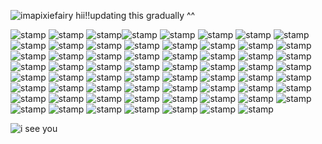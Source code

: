 ![imapixiefairy](https://64.media.tumblr.com/2bd8d86de269eb14945bfca488e10152/8365f9b2142be285-16/s400x600/6a878767ea0a10e671d25307006b1ba69e448bba.gifv)
hii!!updating this gradually ^^

![stamp](https://y2k.neocities.org/stamps/i_love_bows_by_makeitstampy.png) ![stamp](https://64.media.tumblr.com/7189ef27969ab575434dcdeac63bc564/31b077c47cd92dea-68/s100x200/f5446222db73e4dd093a51296577fa7c61166690.pnj) ![stamp](https://64.media.tumblr.com/eddccbb443a8a5f64eeabb0908410734/ffeafbbe62054d3e-b4/s100x200/2d7fcd81c2b97c15c092c0f2a5849757bd61c299.gifv)![stamp](https://64.media.tumblr.com/5e8aa746d4f9a567c986d5c1c8fc9295/9b79255f568d8798-46/s100x200/36aa4c208cb4b1436baf5f31f034159423536ca8.gifv) ![stamp](https://64.media.tumblr.com/cf135c0db10c1ab49b8a573b63824824/2e14bf1b7a50c004-5d/s100x200/292b227edf410c31394a0e8e405ec992dde87e65.gifv) ![stamp](https://64.media.tumblr.com/fabbadd08e5878a52111feefdb494cc7/tumblr_inline_o77zl2zUmH1s6ylpm_500.gif) ![stamp](https://64.media.tumblr.com/8ff1333d9e0c2d5358450a94651e9819/ecc09079abb54dc9-5e/s100x200/e1950f6138d888a9a207457631a81648f0df0fdf.gifv) ![stamp](https://64.media.tumblr.com/00cd13118f9938e3f95ad86bca8eb443/3ae0dde8f357d1eb-c6/s100x200/e53924f3cef5d834e9bf80a662c08d841f61a298.gifv) ![stamp](https://images-wixmp-ed30a86b8c4ca887773594c2.wixmp.com/f/2b583892-7098-4916-a22e-f86a999b351f/df99gq4-285f408f-4706-4422-8d05-c8b1881d5252.gif?token=eyJ0eXAiOiJKV1QiLCJhbGciOiJIUzI1NiJ9.eyJzdWIiOiJ1cm46YXBwOjdlMGQxODg5ODIyNjQzNzNhNWYwZDQxNWVhMGQyNmUwIiwiaXNzIjoidXJuOmFwcDo3ZTBkMTg4OTgyMjY0MzczYTVmMGQ0MTVlYTBkMjZlMCIsIm9iaiI6W1t7InBhdGgiOiJcL2ZcLzJiNTgzODkyLTcwOTgtNDkxNi1hMjJlLWY4NmE5OTliMzUxZlwvZGY5OWdxNC0yODVmNDA4Zi00NzA2LTQ0MjItOGQwNS1jOGIxODgxZDUyNTIuZ2lmIn1dXSwiYXVkIjpbInVybjpzZXJ2aWNlOmZpbGUuZG93bmxvYWQiXX0.lfDnrOzZgQrM8gPSXGP4BR_ufDatvFgC_Y9-MryYY6M) ![stamp](https://images-wixmp-ed30a86b8c4ca887773594c2.wixmp.com/f/319cf687-b1bd-4ee6-b8a4-9fd55a53ade0/dcz9nby-11fb3bb3-2379-4d7f-92d3-a97a7a7521c7.png?token=eyJ0eXAiOiJKV1QiLCJhbGciOiJIUzI1NiJ9.eyJzdWIiOiJ1cm46YXBwOjdlMGQxODg5ODIyNjQzNzNhNWYwZDQxNWVhMGQyNmUwIiwiaXNzIjoidXJuOmFwcDo3ZTBkMTg4OTgyMjY0MzczYTVmMGQ0MTVlYTBkMjZlMCIsIm9iaiI6W1t7InBhdGgiOiJcL2ZcLzMxOWNmNjg3LWIxYmQtNGVlNi1iOGE0LTlmZDU1YTUzYWRlMFwvZGN6OW5ieS0xMWZiM2JiMy0yMzc5LTRkN2YtOTJkMy1hOTdhN2E3NTIxYzcucG5nIn1dXSwiYXVkIjpbInVybjpzZXJ2aWNlOmZpbGUuZG93bmxvYWQiXX0.Am5SNG7BHSXMFX56XIjBWzStLIJ_-h1ErzSK-4EvwsU) ![stamp](https://images-wixmp-ed30a86b8c4ca887773594c2.wixmp.com/f/d00f9ad3-5b74-4766-82aa-2c368a48b40c/d3irfjd-7ea16142-6da7-4777-89c2-0507d829c760.gif?token=eyJ0eXAiOiJKV1QiLCJhbGciOiJIUzI1NiJ9.eyJzdWIiOiJ1cm46YXBwOjdlMGQxODg5ODIyNjQzNzNhNWYwZDQxNWVhMGQyNmUwIiwiaXNzIjoidXJuOmFwcDo3ZTBkMTg4OTgyMjY0MzczYTVmMGQ0MTVlYTBkMjZlMCIsIm9iaiI6W1t7InBhdGgiOiJcL2ZcL2QwMGY5YWQzLTViNzQtNDc2Ni04MmFhLTJjMzY4YTQ4YjQwY1wvZDNpcmZqZC03ZWExNjE0Mi02ZGE3LTQ3NzctODljMi0wNTA3ZDgyOWM3NjAuZ2lmIn1dXSwiYXVkIjpbInVybjpzZXJ2aWNlOmZpbGUuZG93bmxvYWQiXX0.bcfPAPad13v7QpHyaLVlQIRYNTNnO5fuR3IJTSfVF0k) ![stamp](https://images-wixmp-ed30a86b8c4ca887773594c2.wixmp.com/f/6de4b94f-0fd0-4e92-82be-94e850d4c66c/dfsxmef-ad4df8ae-9eca-442a-b286-fb590cf41bc0.png?token=eyJ0eXAiOiJKV1QiLCJhbGciOiJIUzI1NiJ9.eyJzdWIiOiJ1cm46YXBwOjdlMGQxODg5ODIyNjQzNzNhNWYwZDQxNWVhMGQyNmUwIiwiaXNzIjoidXJuOmFwcDo3ZTBkMTg4OTgyMjY0MzczYTVmMGQ0MTVlYTBkMjZlMCIsIm9iaiI6W1t7InBhdGgiOiJcL2ZcLzZkZTRiOTRmLTBmZDAtNGU5Mi04MmJlLTk0ZTg1MGQ0YzY2Y1wvZGZzeG1lZi1hZDRkZjhhZS05ZWNhLTQ0MmEtYjI4Ni1mYjU5MGNmNDFiYzAucG5nIn1dXSwiYXVkIjpbInVybjpzZXJ2aWNlOmZpbGUuZG93bmxvYWQiXX0.efySwhoVckVoLZFJ0X2CQxz04zc93co2cEyGNvyHNEY) ![stamp](https://images-wixmp-ed30a86b8c4ca887773594c2.wixmp.com/f/9cbba6e5-cffe-4537-a24a-305b77e34fb7/dfw49js-8565ab85-0c9c-459d-9c42-fc19fb40ba8e.gif?token=eyJ0eXAiOiJKV1QiLCJhbGciOiJIUzI1NiJ9.eyJzdWIiOiJ1cm46YXBwOjdlMGQxODg5ODIyNjQzNzNhNWYwZDQxNWVhMGQyNmUwIiwiaXNzIjoidXJuOmFwcDo3ZTBkMTg4OTgyMjY0MzczYTVmMGQ0MTVlYTBkMjZlMCIsIm9iaiI6W1t7InBhdGgiOiJcL2ZcLzljYmJhNmU1LWNmZmUtNDUzNy1hMjRhLTMwNWI3N2UzNGZiN1wvZGZ3NDlqcy04NTY1YWI4NS0wYzljLTQ1OWQtOWM0Mi1mYzE5ZmI0MGJhOGUuZ2lmIn1dXSwiYXVkIjpbInVybjpzZXJ2aWNlOmZpbGUuZG93bmxvYWQiXX0.eMRTkm6LS2w0YFfj_BI2c0q_HDIyOsL6cKXbzF05uAA) ![stamp](https://64.media.tumblr.com/2ec152a7f73e82f343ce0cf6b155728c/dae42890d05b9a7f-64/s100x200/72a7cf785b670b14677aa130b48d9e2fb2fb09c4.gifv) ![stamp](https://kaysstampsnstuff.carrd.co/assets/images/gallery01/92b0a35a.gif?v=17ac8a32) ![stamp](https://images-wixmp-ed30a86b8c4ca887773594c2.wixmp.com/f/751ee0b2-0b22-4dd4-b6f4-3b055b2f1b08/d9f4xul-1c0e0462-78e6-4b37-ace1-c1c7aea0a449.gif?token=eyJ0eXAiOiJKV1QiLCJhbGciOiJIUzI1NiJ9.eyJzdWIiOiJ1cm46YXBwOjdlMGQxODg5ODIyNjQzNzNhNWYwZDQxNWVhMGQyNmUwIiwiaXNzIjoidXJuOmFwcDo3ZTBkMTg4OTgyMjY0MzczYTVmMGQ0MTVlYTBkMjZlMCIsIm9iaiI6W1t7InBhdGgiOiJcL2ZcLzc1MWVlMGIyLTBiMjItNGRkNC1iNmY0LTNiMDU1YjJmMWIwOFwvZDlmNHh1bC0xYzBlMDQ2Mi03OGU2LTRiMzctYWNlMS1jMWM3YWVhMGE0NDkuZ2lmIn1dXSwiYXVkIjpbInVybjpzZXJ2aWNlOmZpbGUuZG93bmxvYWQiXX0.VnrkXFGq0AF3NHlKE5Tzo5crW5UxzXkHaMsmGCCFIHE) ![stamp](https://nustuff.carrd.co/assets/images/gallery05/f4651dc1.png?v=0a15e1db) ![stamp](https://images-wixmp-ed30a86b8c4ca887773594c2.wixmp.com/f/cae89c69-5ef3-4223-9224-500e3bd3867c/d8k65l6-5e7c8c51-349a-4e15-b812-c0f75948e992.gif?token=eyJ0eXAiOiJKV1QiLCJhbGciOiJIUzI1NiJ9.eyJzdWIiOiJ1cm46YXBwOjdlMGQxODg5ODIyNjQzNzNhNWYwZDQxNWVhMGQyNmUwIiwiaXNzIjoidXJuOmFwcDo3ZTBkMTg4OTgyMjY0MzczYTVmMGQ0MTVlYTBkMjZlMCIsIm9iaiI6W1t7InBhdGgiOiJcL2ZcL2NhZTg5YzY5LTVlZjMtNDIyMy05MjI0LTUwMGUzYmQzODY3Y1wvZDhrNjVsNi01ZTdjOGM1MS0zNDlhLTRlMTUtYjgxMi1jMGY3NTk0OGU5OTIuZ2lmIn1dXSwiYXVkIjpbInVybjpzZXJ2aWNlOmZpbGUuZG93bmxvYWQiXX0.si3BnYTjQGlHRUMPOUV3WPV3Y4jq0mUpfFExnyiXwWY) ![stamp](https://images-wixmp-ed30a86b8c4ca887773594c2.wixmp.com/f/e4dbaa6b-e944-4e6e-b7d9-0a619163ff24/dfjwewd-8c4254a4-f1b9-41bc-b686-b91ca541af83.gif?token=eyJ0eXAiOiJKV1QiLCJhbGciOiJIUzI1NiJ9.eyJzdWIiOiJ1cm46YXBwOjdlMGQxODg5ODIyNjQzNzNhNWYwZDQxNWVhMGQyNmUwIiwiaXNzIjoidXJuOmFwcDo3ZTBkMTg4OTgyMjY0MzczYTVmMGQ0MTVlYTBkMjZlMCIsIm9iaiI6W1t7InBhdGgiOiJcL2ZcL2U0ZGJhYTZiLWU5NDQtNGU2ZS1iN2Q5LTBhNjE5MTYzZmYyNFwvZGZqd2V3ZC04YzQyNTRhNC1mMWI5LTQxYmMtYjY4Ni1iOTFjYTU0MWFmODMuZ2lmIn1dXSwiYXVkIjpbInVybjpzZXJ2aWNlOmZpbGUuZG93bmxvYWQiXX0.9tSjjxF_WbKgeDD-OI8TAqz-klO0jum-JsK4n37pwVc) ![stamp](https://images-wixmp-ed30a86b8c4ca887773594c2.wixmp.com/f/dacb9433-004e-41ff-b12b-784a8020426a/dfrod58-fd4ee642-096f-41f7-91b8-ab8ef7b1492b.gif?token=eyJ0eXAiOiJKV1QiLCJhbGciOiJIUzI1NiJ9.eyJzdWIiOiJ1cm46YXBwOjdlMGQxODg5ODIyNjQzNzNhNWYwZDQxNWVhMGQyNmUwIiwiaXNzIjoidXJuOmFwcDo3ZTBkMTg4OTgyMjY0MzczYTVmMGQ0MTVlYTBkMjZlMCIsIm9iaiI6W1t7InBhdGgiOiJcL2ZcL2RhY2I5NDMzLTAwNGUtNDFmZi1iMTJiLTc4NGE4MDIwNDI2YVwvZGZyb2Q1OC1mZDRlZTY0Mi0wOTZmLTQxZjctOTFiOC1hYjhlZjdiMTQ5MmIuZ2lmIn1dXSwiYXVkIjpbInVybjpzZXJ2aWNlOmZpbGUuZG93bmxvYWQiXX0.WteDvnLMiHq3UAbGg6-qx27zCTieKRqEtku0gzlYVxc) ![stamp](https://images-wixmp-ed30a86b8c4ca887773594c2.wixmp.com/f/dcac5a0f-aee7-4d4c-8c9e-e0ee13910b91/d8vpz9h-8942ddad-eba5-4fcf-b948-0d63fbf4c930.png?token=eyJ0eXAiOiJKV1QiLCJhbGciOiJIUzI1NiJ9.eyJzdWIiOiJ1cm46YXBwOjdlMGQxODg5ODIyNjQzNzNhNWYwZDQxNWVhMGQyNmUwIiwiaXNzIjoidXJuOmFwcDo3ZTBkMTg4OTgyMjY0MzczYTVmMGQ0MTVlYTBkMjZlMCIsIm9iaiI6W1t7InBhdGgiOiJcL2ZcL2RjYWM1YTBmLWFlZTctNGQ0Yy04YzllLWUwZWUxMzkxMGI5MVwvZDh2cHo5aC04OTQyZGRhZC1lYmE1LTRmY2YtYjk0OC0wZDYzZmJmNGM5MzAucG5nIn1dXSwiYXVkIjpbInVybjpzZXJ2aWNlOmZpbGUuZG93bmxvYWQiXX0.vTBbo_9Iudsknu-by36S-BdOx7FmWg-54DojgzNEOco) ![stamp](https://images-wixmp-ed30a86b8c4ca887773594c2.wixmp.com/f/85c2a57f-7527-4e67-96e4-6540be8c027b/db66tpf-0af31bc8-b173-4a40-9b77-c31a38aac914.png?token=eyJ0eXAiOiJKV1QiLCJhbGciOiJIUzI1NiJ9.eyJzdWIiOiJ1cm46YXBwOjdlMGQxODg5ODIyNjQzNzNhNWYwZDQxNWVhMGQyNmUwIiwiaXNzIjoidXJuOmFwcDo3ZTBkMTg4OTgyMjY0MzczYTVmMGQ0MTVlYTBkMjZlMCIsIm9iaiI6W1t7InBhdGgiOiJcL2ZcLzg1YzJhNTdmLTc1MjctNGU2Ny05NmU0LTY1NDBiZThjMDI3YlwvZGI2NnRwZi0wYWYzMWJjOC1iMTczLTRhNDAtOWI3Ny1jMzFhMzhhYWM5MTQucG5nIn1dXSwiYXVkIjpbInVybjpzZXJ2aWNlOmZpbGUuZG93bmxvYWQiXX0.ZW1NyA6vdTVXjjCxu72xpwAsX3OUL4paEJtTTWRXX_A) ![stamp](https://y2k.neocities.org/stamps/ujl%2001.png) ![stamp](https://i.imgur.com/9Zf0GJY.jpeg) ![stamp](https://64.media.tumblr.com/3abb940bc6e1747aabf0d4965df0737a/d8d8cf49230dd280-fb/s100x200/9117984a431f59661a98e773ae74ac261f36dd4e.pnj) ![stamp](https://images-wixmp-ed30a86b8c4ca887773594c2.wixmp.com/f/be804242-c052-40a2-baa2-f6848a9b1c19/d9l91eo-61fca211-927f-4b18-9278-5005d58ea648.gif?token=eyJ0eXAiOiJKV1QiLCJhbGciOiJIUzI1NiJ9.eyJzdWIiOiJ1cm46YXBwOjdlMGQxODg5ODIyNjQzNzNhNWYwZDQxNWVhMGQyNmUwIiwiaXNzIjoidXJuOmFwcDo3ZTBkMTg4OTgyMjY0MzczYTVmMGQ0MTVlYTBkMjZlMCIsIm9iaiI6W1t7InBhdGgiOiJcL2ZcL2JlODA0MjQyLWMwNTItNDBhMi1iYWEyLWY2ODQ4YTliMWMxOVwvZDlsOTFlby02MWZjYTIxMS05MjdmLTRiMTgtOTI3OC01MDA1ZDU4ZWE2NDguZ2lmIn1dXSwiYXVkIjpbInVybjpzZXJ2aWNlOmZpbGUuZG93bmxvYWQiXX0.ZEXYoTN1br9LlMvtDK_FS9TMWEJyClRB10Oj9LQtGhM) ![stamp](https://64.media.tumblr.com/a4b8d6495d1270b0d98bb1bdc80e5689/54f5e685b153c663-ba/s100x200/5fddcfef8b824a7eecd5bbb176048e47d4d0893b.gifv) ![stamp](https://64.media.tumblr.com/1be40d23d7afb71033986f42a44f22f1/158482a4b7f17281-59/s100x200/d98ad3a75f583c573dbb36d0e28f4868d047d87b.pnj) ![stamp](https://64.media.tumblr.com/1b4d02393965969ea96f9e1e890cca7c/11de49683b5c72e5-37/s100x200/7f4cfd245fa4be12c3de61450a625b17506487d5.gifv) ![stamp](https://64.media.tumblr.com/4aa2fe876801cd19e7efe3e1ba582b2e/49f905a5c5f2a60e-d3/s100x200/e194c538b40d1b95c90056d1903c9075c2a605d5.pnj) ![stamp](https://64.media.tumblr.com/c34fdc6fc7d585aaf092652432c9ef11/b87cac47a33bbd15-6d/s100x200/a31c0f84def8e9e5f364c1fe4b25694a3a4e43fa.pnj) ![stamp](https://64.media.tumblr.com/405892dd637d818642e1225b90dd1b1b/42ff74fc77a4d994-41/s100x200/01a2c08eea4c28352fa3ad179880f811f00cd4b4.gifv) ![stamp](https://64.media.tumblr.com/dcc4d46fd004da48ef0a9764ecaab905/595bdd4897158cca-18/s100x200/66893e48bf2a82d9d7977121db577a97391cf48f.gifv) ![stamp](https://64.media.tumblr.com/ca484b2b90bde99f7d8352f940573a7b/ddc64662d518acce-de/s100x200/37b3dd20bb755103a255786312168c732d22403b.pnj) ![stamp](https://64.media.tumblr.com/b0e697028d1d4a235d4f60e6ac8f224e/2e14bf1b7a50c004-96/s100x200/c833104cb32cb8fd8834c99d0220054d815380f7.gifv) ![stamp](https://64.media.tumblr.com/67d2de05ed2d0930a674b79e3f153ef5/595bdd4897158cca-70/s100x200/1d4f11917ed0278551c480a050151fbc8f32517b.pnj) ![stamp](https://64.media.tumblr.com/12ee10f517ec895afd22e7d03f8e41c4/3f5083b9f9adad47-a1/s100x200/4fe013bd4c26dca007d6cbc0c35ceb2afc427282.gifv) ![stamp](https://64.media.tumblr.com/bf9e9f837a28dbc93b2643e27d422710/f943d9890bee0f57-66/s100x200/5a7cec4b3a714641fcaac4c9f3b2dfd07ae0a7b1.gifv) ![stamp](https://64.media.tumblr.com/ce15c2eda3f6906730af8a66a516d983/c10c854533afad72-95/s100x200/4943fcb0d8c200b3ea92b679d323c5119559938b.gifv) ![stamp](https://64.media.tumblr.com/2b1d67eef82b1bf35fe86c970a4afc0b/99b03e9f0218f144-a4/s250x400/06c2d6160c1c38ed8ec8c247c7a97092d758da3d.pnj) ![stamp](https://64.media.tumblr.com/c4d0dce48864b3dd8d811c0770b416d1/dd851ed67dd48774-1c/s100x200/e8a6fdccb11d8719bd11e7f30bb7883309a61d5d.gifv) ![stamp](https://64.media.tumblr.com/04c786bed041b1124af08272b73d7c5a/5fc84eebe7706409-35/s100x200/8a696ef9278f511bedd1d82739a4d0e572da32bf.pnj) ![stamp](https://64.media.tumblr.com/65d4db0d40ff11327ca53559e9f67fc6/eed262c3dd030bba-7e/s100x200/03b4e1d33e043a6a83410bca2b3804993250e0c8.gifv) ![stamp](https://64.media.tumblr.com/5d738422abbd3b5b4345e8f4fce655f1/ec3fa743c023670e-08/s100x200/4c7e5130dff918601ecfef14f1729517f0e627fb.pnj) ![stamp](https://64.media.tumblr.com/8c71a0baf9fa1d4cc02a869bd4c6e983/ec3fa743c023670e-d3/s100x200/bc2f37e0ccff5416d3d8dcad248d6d6854bdd3ab.pnj) ![stamp](https://64.media.tumblr.com/ad6d7f3008d08367696d1a22081d90b3/00cedb39c7ea65fa-90/s100x200/b2742b1288b4a9d342a9d3e1bce2baf660e14cc0.pnj) ![stamp](https://64.media.tumblr.com/7225d6b18790c238972ea1e5e6b7b5c7/6c03d29991ec6874-24/s250x400/cb39fecb23db0ce42f3c778568e02dcb91049a11.gifv) ![stamp](https://64.media.tumblr.com/d6428ef00ae2f4a45f80cf99464cb462/eed262c3dd030bba-ad/s100x200/12059fcabba2fbe7cd6898b30844198150cab6fe.pnj) ![stamp](https://64.media.tumblr.com/12d82158c346a880876834e997ecbed9/ec3fa743c023670e-91/s100x200/5acde704c9fd079a341b85fff33ba1d57cb6a279.pnj) ![stamp](https://64.media.tumblr.com/0e9615ec99c2d435ab951665f19ef5f6/e5f72ed85f6e6bff-3b/s100x200/13ab6604790ac950b29cd5a563c17c9c8e10efe4.pnj) ![stamp](https://64.media.tumblr.com/0cc54ceda27c107ef599de5960b6fb14/e5f72ed85f6e6bff-88/s100x200/04d8f58061cc9e798f27e6125684040b12d78d99.pnj) ![stamp](https://64.media.tumblr.com/90b1ddd7e39fc68b19e0023987dc47bf/e5a5dd122481c644-20/s100x200/861f6e342d07a0a2a614ce8abbf9027e1f762359.pnj) ![stamp](https://64.media.tumblr.com/c37109d802206fa375461d59525c9162/5fc84eebe7706409-6f/s100x200/91d5205562057cc349c4fbe7f7c8a1c6537ab910.pnj) ![stamp](https://64.media.tumblr.com/52c7cb150b9829385ebb662b7b8647f1/ad02c661f48947e3-ab/s100x200/3fc15a74b90635f11c1d2d543b57d25530c7546c.pnj) ![stamp](https://64.media.tumblr.com/08e569a73641b0cd36aab1b111040a28/9103aea189e178c8-50/s100x200/d82de8787ac8262dcbc0ac21da826a24cdeb61b8.pnj) ![stamp](https://64.media.tumblr.com/07a30dedcca398717f9e6a402876f599/2a7a80648d2bd19a-52/s100x200/b891ce09123e7cc3689343973943a4f02ee01583.pnj) ![stamp](https://64.media.tumblr.com/678a1d0fbff11a85777258b07fbd5674/2a7a80648d2bd19a-3d/s100x200/0f1d9fa06be79da1b09cf52d429e2f7690e3d46c.gifv) ![stamp](https://64.media.tumblr.com/bef9f010e4a2f90a3b076469b1a2bd1c/c1e4209fdabd182a-1a/s100x200/c44663b64586c1d4d29648494a336b99accd35a9.pnj) ![stamp](https://64.media.tumblr.com/332f83811731c6bdcc49d6da665688f8/9ce59b55b56330a0-32/s100x200/d67f56dc298f1d817629fc2231b1d2a065a23f9e.gifv) ![stamp](https://64.media.tumblr.com/b90ab251b16c48ac20902f7aaf325755/18ac37f908954640-d3/s100x200/f501bbf0a7d856bfe8946412444190fb5f80d690.pnj) ![stamp](https://64.media.tumblr.com/292e5166d514eb2130540d949c6a799d/389df72826dc3a88-c0/s250x400/d861b54ee8c3e43d98f4c8593ef35f9f12bb2e6b.gifv) ![stamp](https://64.media.tumblr.com/73ef7e98df6ccc9df2efcf7aaf3aecb8/9d615897d0bb9380-be/s100x200/677c11cb6d2ace2c49f5e83dc2b50150e1c8520a.pnj) ![stamp](https://64.media.tumblr.com/563aea70519b9a39532735ecd2142091/9d615897d0bb9380-7a/s100x200/e2d0a19e226b53fc8c18e04cc59cdedc7c1c21c0.pnj)

![i see you](https://komarev.com/ghpvc/?username=realpixie&color=fa84c5)
